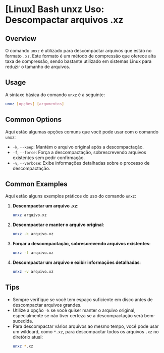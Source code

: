 # [Linux] Bash unxz Uso: Descompactar arquivos .xz

## Overview
O comando `unxz` é utilizado para descompactar arquivos que estão no formato `.xz`. Este formato é um método de compressão que oferece alta taxa de compressão, sendo bastante utilizado em sistemas Linux para reduzir o tamanho de arquivos.

## Usage
A sintaxe básica do comando `unxz` é a seguinte:

```bash
unxz [opções] [argumentos]
```

## Common Options
Aqui estão algumas opções comuns que você pode usar com o comando `unxz`:

- `-k`, `--keep`: Mantém o arquivo original após a descompactação.
- `-f`, `--force`: Força a descompactação, sobrescrevendo arquivos existentes sem pedir confirmação.
- `-v`, `--verbose`: Exibe informações detalhadas sobre o processo de descompactação.

## Common Examples
Aqui estão alguns exemplos práticos do uso do comando `unxz`:

1. **Descompactar um arquivo .xz**:
   ```bash
   unxz arquivo.xz
   ```

2. **Descompactar e manter o arquivo original**:
   ```bash
   unxz -k arquivo.xz
   ```

3. **Forçar a descompactação, sobrescrevendo arquivos existentes**:
   ```bash
   unxz -f arquivo.xz
   ```

4. **Descompactar um arquivo e exibir informações detalhadas**:
   ```bash
   unxz -v arquivo.xz
   ```

## Tips
- Sempre verifique se você tem espaço suficiente em disco antes de descompactar arquivos grandes.
- Utilize a opção `-k` se você quiser manter o arquivo original, especialmente se não tiver certeza se a descompactação será bem-sucedida.
- Para descompactar vários arquivos ao mesmo tempo, você pode usar um wildcard, como `*.xz`, para descompactar todos os arquivos `.xz` no diretório atual:
  ```bash
  unxz *.xz
  ```